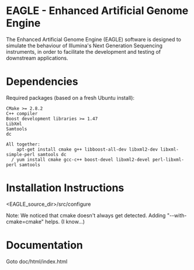 EAGLE - Enhanced Artificial Genome Engine
=========================================

The Enhanced Artificial Genome Engine (EAGLE) software is designed to simulate 
the behaviour of Illumina's Next Generation Sequencing instruments, in order to 
facilitate the development and testing of downstream applications.


Dependencies
============

Required packages (based on a fresh Ubuntu install):

    CMake >= 2.8.2
    C++ compiler
    Boost development libraries >= 1.47
    LibXml
    Samtools
    dc

    All together:
        apt-get install cmake g++ libboost-all-dev libxml2-dev libxml-simple-perl samtools dc
      / yum install cmake gcc-c++ boost-devel libxml2-devel perl-libxml-perl samtools


Installation Instructions
=========================

<EAGLE_source_dir>/src/configure

Note: We noticed that cmake doesn't always get detected. Adding "--with-cmake=cmake" helps. (I know...)


Documentation
=============

Goto doc/html/index.html

